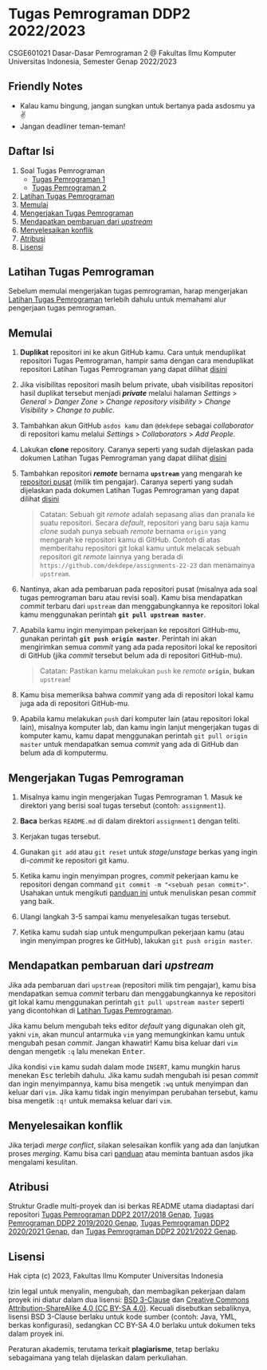 # Tugas Pemrograman DDP2 2022/2023

CSGE601021 Dasar-Dasar Pemrograman 2 @ Fakultas Ilmu Komputer Universitas Indonesia,
Semester Genap 2022/2023

## Friendly Notes

* Kalau kamu bingung, jangan sungkan untuk bertanya pada asdosmu ya ✌
* Jangan deadliner teman-teman!

## Daftar Isi

1. Soal Tugas Pemrograman
   * [Tugas Pemrograman 1][tp1]
   * [Tugas Pemrograman 2][tp2]
2. [Latihan Tugas Pemrograman](#latihan-tugas-pemrograman)
3. [Memulai](#memulai)
4. [Mengerjakan Tugas Pemrograman](#mengerjakan-tugas-pemrograman)
5. [Mendapatkan pembaruan dari *upstream*](#mendapatkan-pembaruan-dari-upstream)
6. [Menyelesaikan konflik](#menyelesaikan-konflik)
7. [Atribusi](#atribusi)
8. [Lisensi](#lisensi)

## Latihan Tugas Pemrograman

Sebelum memulai mengerjakan tugas pemrograman, harap mengerjakan [Latihan Tugas Pemrograman][latihan-tp] terlebih dahulu untuk memahami alur pengerjaan tugas pemrograman.

## Memulai

1. **Duplikat** repositori ini ke akun GitHub kamu. Cara untuk menduplikat repositori Tugas Pemrograman, hampir sama dengan cara menduplikat repositori Latihan Tugas Pemrograman yang dapat dilihat [disini](https://docs.google.com/document/d/1LFRe4iRxjLmcOZrZ4q1qQPt6m-C7PIVTgpRYrKxDJkM/edit#heading=h.fy60kcxym2pi)

2. Jika visibilitas repositori masih belum private, ubah visibilitas repositori hasil duplikat tersebut menjadi ***private*** melalui halaman *Settings* > *General* > *Danger Zone* > *Change repository visibility* > *Change Visibility* > *Change to public*.

3. Tambahkan akun GitHub `asdos kamu` dan `@dekdepe` sebagai *collaborator* di repositori kamu melalui *Settings* > *Collaborators* > *Add People*.

4. Lakukan **clone** repository. Caranya seperti yang sudah dijelaskan pada dokumen Latihan Tugas Pemrograman yang dapat dilihat [disini](https://docs.google.com/document/d/1LFRe4iRxjLmcOZrZ4q1qQPt6m-C7PIVTgpRYrKxDJkM/edit#heading=h.t8q6xnd73ohy)

5. Tambahkan repositori ***remote*** bernama **`upstream`** yang mengarah ke [repositori pusat][repositori-pusat] (milik tim pengajar). Caranya seperti yang sudah dijelaskan pada dokumen Latihan Tugas Pemrograman yang dapat dilihat [disini](https://docs.google.com/document/d/1LFRe4iRxjLmcOZrZ4q1qQPt6m-C7PIVTgpRYrKxDJkM/edit#heading=h.swwsqobz0z9s)

    > Catatan: Sebuah git *remote* adalah sepasang alias dan pranala ke suatu repositori. Secara *default*, repositori yang baru saja kamu *clone* sudah punya sebuah *remote* bernama `origin` yang mengarah ke repositori kamu di GitHub. Contoh di atas memberitahu repositori git lokal kamu untuk melacak sebuah repositori git *remote* lainnya yang berada di `https://github.com/dekdepe/assignments-22-23` dan menamainya `upstream`.

6. Nantinya, akan ada pembaruan pada repositori pusat (misalnya ada soal tugas pemrograman baru atau revisi soal). Kamu bisa mendapatkan *commit* terbaru dari `upstream` dan menggabungkannya ke repositori lokal kamu menggunakan perintah **`git pull upstream master`**.

7. Apabila kamu ingin menyimpan pekerjaan ke repositori GitHub-mu, gunakan perintah **`git push origin master`**. Perintah ini akan mengirimkan semua *commit* yang ada pada repositori lokal ke repositori di GitHub (jika *commit* tersebut belum ada di repositori GitHub-mu).

    > Catatan: Pastikan kamu melakukan `push` ke *remote* **`origin`**, **bukan** `upstream`!

8. Kamu bisa memeriksa bahwa *commit* yang ada di repositori lokal kamu juga ada di repositori GitHub-mu.

9. Apabila kamu melakukan `push` dari komputer lain (atau repositori lokal lain), misalnya komputer lab, dan kamu ingin lanjut mengerjakan tugas di komputer kamu, kamu dapat menggunakan perintah `git pull origin master` untuk mendapatkan semua *commit* yang ada di GitHub dan belum ada di komputermu.

## Mengerjakan Tugas Pemrograman

1. Misalnya kamu ingin mengerjakan Tugas Pemrograman 1. Masuk ke direktori yang berisi soal tugas tersebut (contoh: `assignment1`).

2. **Baca** berkas `README.md` di dalam direktori `assignment1` dengan teliti.

3. Kerjakan tugas tersebut.

4. Gunakan `git add` atau `git reset` untuk *stage*/*unstage* berkas yang ingin di-*commit* ke repositori git kamu.

5. Ketika kamu ingin menyimpan progres, *commit* pekerjaan kamu ke repositori dengan command `git commit -m "<sebuah pesan commit>"`. Usahakan untuk mengikuti [panduan ini][panduan-commit] untuk menuliskan pesan *commit* yang baik.

6. Ulangi langkah 3-5 sampai kamu menyelesaikan tugas tersebut.

7. Ketika kamu sudah siap untuk mengumpulkan pekerjaan kamu (atau ingin menyimpan progres ke GitHub), lakukan `git push origin master`.

## Mendapatkan pembaruan dari *upstream*

Jika ada pembaruan dari `upstream` (repositori milik tim pengajar), kamu bisa mendapatkan semua *commit* terbaru dan menggabungkannya ke repositori git lokal kamu menggunakan perintah `git pull upstream master` seperti yang dicontohkan di [Latihan Tugas Pemrograman](https://docs.google.com/document/d/1LFRe4iRxjLmcOZrZ4q1qQPt6m-C7PIVTgpRYrKxDJkM/edit#heading=h.swwsqobz0z9s).

Jika kamu belum mengubah teks editor *default* yang digunakan oleh git, yakni `vim`, akan muncul antarmuka `vim` yang memungkinkan kamu untuk mengubah pesan *commit*. Jangan khawatir! Kamu bisa keluar dari `vim` dengan mengetik `:q` lalu menekan <kbd>Enter</kbd>.

Jika kondisi `vim` kamu sudah dalam mode `INSERT`, kamu mungkin harus menekan <kbd>Esc</kbd> terlebih dahulu. Jika kamu sudah mengubah isi pesan *commit* dan ingin menyimpannya, kamu bisa mengetik `:wq` untuk menyimpan dan keluar dari `vim`. Jika kamu tidak ingin menyimpan perubahan tersebut, kamu bisa mengetik `:q!` untuk memaksa keluar dari `vim`.

## Menyelesaikan konflik

Jika terjadi *merge conflict*, silakan selesaikan konflik yang ada dan lanjutkan proses *merging*. Kamu bisa cari [panduan][panduan-konflik] atau meminta bantuan asdos jika mengalami kesulitan.

## Atribusi

Struktur Gradle multi-proyek dan isi berkas README utama diadaptasi dari
repositori [Tugas Pemrograman DDP2 2017/2018 Genap][repositori-2018], [Tugas Pemrograman DDP2 2019/2020 Genap][repositori-2019-2020-genap], [Tugas Pemrograman DDP2 2020/2021 Genap][repositori-2020-2021-genap], dan [Tugas Pemrograman DDP2 2021/2022 Genap][repositori-2021-2022-genap].

## Lisensi

Hak cipta (c) 2023, Fakultas Ilmu Komputer Universitas Indonesia

Izin legal untuk menyalin, mengubah, dan membagikan pekerjaan dalam proyek ini
diatur dalam dua lisensi: [BSD 3-Clause][lisensi-bsd] dan
[Creative Commons Attribution-ShareAlike 4.0 (CC BY-SA 4.0)][lisensi-cc].
Kecuali disebutkan sebaliknya, lisensi BSD 3-Clause berlaku untuk kode sumber
(contoh: Java, YML, berkas konfigurasi), sedangkan CC BY-SA 4.0 berlaku untuk
dokumen teks dalam proyek ini.

Peraturan akademis, terutama terkait **plagiarisme**, tetap berlaku sebagaimana
yang telah dijelaskan dalam perkuliahan.

<!-- Kumpulan Link -->
[latihan-tp]: https://github.com/dekdepe/exercise-assignments
[tp1]: assignment1/README.md
[tp2]: assignment2/README.md
[repositori-pusat]: https://github.com/dekdepe/assignments-22-23

[repositori-2018]: https://gitlab.com/DDP2-CSUI/assignment
[repositori-2019-2020-genap]: https://gitlab.com/DDP2-CSUI/2020/assignments
[repositori-2020-2021-genap]: https://gitlab.com/DDP2-CSUI/2020-2021-genap/assignments
[repositori-2021-2022-genap]: https://gitlab.com/DDP2-CSUI/2021-2022-genap/assignments
[lisensi-bsd]: LICENSE
[lisensi-cc]: https://creativecommons.org/licenses/by-sa/4.0

[panduan-commit]: https://chris.beams.io/posts/git-commit
[panduan-konflik]: https://githowto.com/resolving_conflicts
